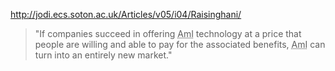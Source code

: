 <!--
title: Making ubicomp a reality
date: 23 December 2004
tags: unfinished
-->

<http://jodi.ecs.soton.ac.uk/Articles/v05/i04/Raisinghani/>

> "If companies succeed in offering <abbr title="Ambient Intelligence">AmI</abbr>
> technology at a price that people are willing and able to pay for the
> associated benefits, <abbr title="Ambient Intelligence">AmI</abbr> can turn
> into an entirely new market."
